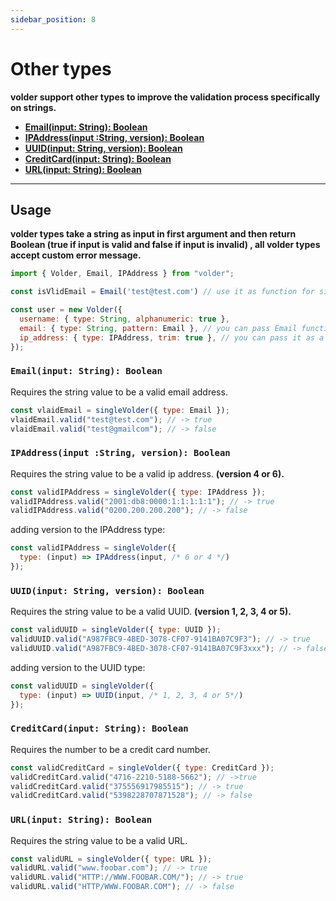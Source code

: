 ```yaml
---
sidebar_position: 8
---
```


# Other types

**volder support other types to improve the validation process specifically on strings.**

- [**Email(input: String): Boolean**](#emailinput-string-boolean)
- [**IPAddress(input :String, version): Boolean**](#ipaddressinput-string-version-boolean)
- [**UUID(input: String, version): Boolean**](#uuidinput-string-version-boolean)
- [**CreditCard(input: String): Boolean**](#creditcardinput-string-boolean)
- [**URL(input: String): Boolean**](#urlinput-string-boolean)

---

## Usage

**volder types take a string as input in first argument and then return Boolean (true if input is valid and false if input is invalid) , all volder types accept custom error message.**

```js
import { Volder, Email, IPAddress } from "volder";

const isVlidEmail = Email('test@test.com') // use it as function for single value;

const user = new Volder({
  username: { type: String, alphanumeric: true },
  email: { type: String, pattern: Email }, // you can pass Email function as pattern.
  ip_address: { type: IPAddress, trim: true }, // you can pass it as a type.
});
```

### `Email(input: String): Boolean`

Requires the string value to be a valid email address.

```js
const vlaidEmail = singleVolder({ type: Email });
vlaidEmail.valid("test@test.com"); // -> true
vlaidEmail.valid("test@gmailcom"); // -> false
```

### `IPAddress(input :String, version): Boolean`

Requires the string value to be a valid ip address. **(version 4 or 6).**

```js
const validIPAddress = singleVolder({ type: IPAddress });
validIPAddress.valid("2001:db8:0000:1:1:1:1:1"); // -> true
validIPAddress.valid("0200.200.200.200"); // -> false
```

adding version to the IPAddress type:
```js
const validIPAddress = singleVolder({
  type: (input) => IPAddress(input, /* 6 or 4 */)
});
```

### `UUID(input: String, version): Boolean`

Requires the string value to be a valid UUID. **(version 1, 2, 3, 4 or 5).**

```js
const validUUID = singleVolder({ type: UUID });
validUUID.valid("A987FBC9-4BED-3078-CF07-9141BA07C9F3"); // -> true
validUUID.valid("A987FBC9-4BED-3078-CF07-9141BA07C9F3xxx"); // -> false
```

adding version to the UUID type:
```js
const validUUID = singleVolder({
  type: (input) => UUID(input, /* 1, 2, 3, 4 or 5*/)
});
```
### `CreditCard(input: String): Boolean`

Requires the number to be a credit card number.

```js
const validCreditCard = singleVolder({ type: CreditCard });
validCreditCard.valid("4716-2210-5188-5662"); // ->true
validCreditCard.valid("375556917985515"); // -> true
validCreditCard.valid("5398228707871528"); // -> false
```

### `URL(input: String): Boolean`

Requires the string value to be a valid URL.

```js
const validURL = singleVolder({ type: URL });
validURL.valid("www.foobar.com"); // -> true
validURL.valid("HTTP://WWW.FOOBAR.COM/"); // -> true
validURL.valid("HTTP/WWW.FOOBAR.COM"); // -> false
```
